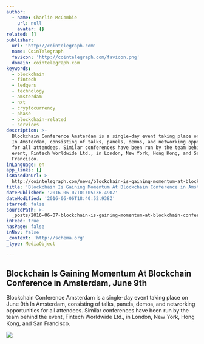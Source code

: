 ```yaml
---
author:
  - name: Charlie McCombie
    url: null
    avatar: {}
related: []
publisher:
  url: 'http://cointelegraph.com'
  name: CoinTelegraph
  favicon: 'http://cointelegraph.com/favicon.png'
  domain: cointelegraph.com
keywords:
  - blockchain
  - fintech
  - ledgers
  - technology
  - amsterdam
  - nxt
  - cryptocurrency
  - phase
  - blockchain-related
  - services
description: >-
  Blockchain Conference Amsterdam is a single-day event taking place on June 9th
  In Amsterdam, consisting of talks, panels, demos, and networking opportunities
  for all attendees. Similar conferences have been run by the team behind the
  event, Fintech Worldwide Ltd., in London, New York, Hong Kong, and San
  Francisco.
inLanguage: en
app_links: []
isBasedOnUrl: >-
  http://cointelegraph.com/news/blockchain-is-gaining-momentum-at-blockchain-conference-in-amsterdam-june-9th
title: 'Blockchain Is Gaining Momentum At Blockchain Conference in Amsterdam, June 9th'
datePublished: '2016-06-07T01:05:36.490Z'
dateModified: '2016-06-06T18:40:52.938Z'
starred: false
sourcePath: >-
  _posts/2016-06-07-blockchain-is-gaining-momentum-at-blockchain-conference-in-a.md
inFeed: true
hasPage: false
inNav: false
_context: 'http://schema.org'
_type: MediaObject

---
```

<article style=""><h1>Blockchain Is Gaining Momentum At Blockchain Conference in Amsterdam, June 9th</h1><p>Blockchain Conference Amsterdam is a single-day event taking place on June 9th In Amsterdam, consisting of talks, panels, demos, and networking opportunities for all attendees. Similar conferences have been run by the team behind the event, Fintech Worldwide Ltd., in London, New York, Hong Kong, and San Francisco.</p><img src="http://cointelegraph.com/images/725_aHR0cDovL2NvaW50ZWxlZ3JhcGguY29tL3N0b3JhZ2UvdXBsb2Fkcy92aWV3L2RhNjIwYWZmOTE2OTBiOGZjNGRmN2ExZjcxMTNiYzg1LmpwZw==.jpg" /></article>
